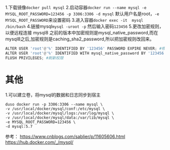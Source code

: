 
1.下载镜像`docker pull mysql`
2.启动容器`docker run --name mysql -e MYSQL_ROOT_PASSWORD=123456 -p 3306:3306 -d mysql`
默认用户名是root，`-e MYSQL_ROOT_PASSWORD`来设置密码
3.进入容器`docker exec -it  mysql /bin/bash`
4.链接mysql`mysql -uroot -p` 然后输入密码`123456`
5.更改加密规则，以便远程连接
mysql8 之前的版本中加密规则是mysql_native_password,而在mysql8之后,加密规则是caching_sha2_password,所以把加密规则改回来。
```python
ALTER USER 'root'@'%' IDENTIFIED BY '123456' PASSWORD EXPIRE NEVER; #修改加密规则 ，'password'改成你的密码
ALTER USER 'root'@'%' IDENTIFIED WITH mysql_native_password BY '123456'; #更新一下用户的密码 ，'password'是你的密码
FLUSH PRIVILEGES; #刷新权限
```

# 其他
1.可以建立卷，将mysql的数据和日志同步到宿主
```shell
duso docker run -p 3306:3306 --name mysql \
-v /usr/local/docker/mysql/conf:/etc/mysql \
-v /usr/local/docker/mysql/logs:/var/log/mysql \
-v /usr/local/docker/mysql/data:/var/lib/mysql \
-e MYSQL_ROOT_PASSWORD=123456 \
-d mysql:5.7
```

参考：
https://www.cnblogs.com/sablier/p/11605606.html
https://hub.docker.com/_/mysql/